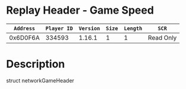 # Replay Header - Game Speed

| `Address` | `Player ID` | `Version` | `Size` | `Length` | `SCR` |
| ---------- | ----------- | --------- | ------ | -------- | ---- |
| 0x6D0F6A | 334593 | 1.16.1 | 1 | 1 | Read Only |

# Description

struct networkGameHeader